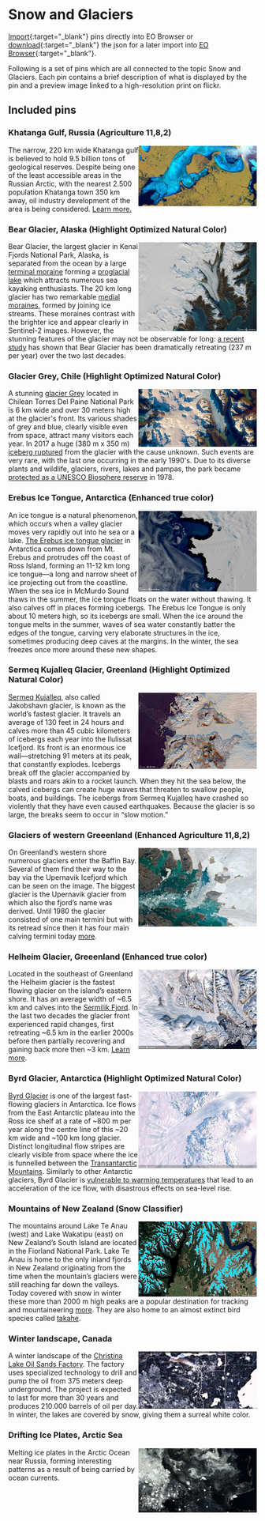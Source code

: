 # Snow and Glaciers

[Import](https://apps.sentinel-hub.com/eo-browser/?sharedPinsListId=c971df02-0886-4acb-a84d-fa666ad344e9){:target="_blank"} pins directly into EO Browser or [download](Snow_and_Glaciers.json){:target="_blank"} the json for a later import into [EO Browser](https://apps.sentinel-hub.com/eo-browser/?zoom=10&lat=41.9&lng=12.5&themeId=DEFAULT-THEME){:target="_blank"}.

Following is a set of pins which are all connected to the topic Snow and Glaciers. Each pin contains a brief description of what is displayed by the pin and a preview image linked to a high-resolution print on flickr.

## Included pins 

### Khatanga Gulf, Russia (Agriculture 11,8,2)

[<img src="fig/khatanga_thumbnail.jpg" align="right" width="240">](https://www.flickr.com/photos/sentinelhub/48206703102/in/album-72157715040686668/)The narrow, 220 km wide Khatanga gulf is believed to hold 9.5 billion tons of geological reserves. Despite being one of the least accessible areas in the Russian Arctic, with the nearest 2.500 population Khatanga town 350 km away, oil industry development of the area is being considered. [Learn more.](https://bit.ly/2JQT31o)

### Bear Glacier, Alaska (Highlight Optimized Natural Color)

[<img src="fig/bear_glacier_thumbnail.jpg" align="right" width="240">](https://www.flickr.com/photos/sentinelhub/50096465251/in/album-72157715040686668/)Bear Glacier, the largest glacier in Kenai Fjords National Park, Alaska, is separated from the ocean by a large [terminal moraine](http://www.antarcticglaciers.org/glacial-geology/glacial-landforms/glacial-depositional-landforms/moraine-types/) forming a [proglacial lake](https://www.swisseduc.ch/glaciers/glossary/proglacial-lake-en.html) which attracts numerous sea kayaking enthusiasts. The 20 km long glacier has two remarkable [medial moraines](https://www.nps.gov/articles/lateralmedialmoraines.htm), formed by joining ice streams. These moraines contrast with the brighter ice and appear clearly in Sentinel-2 images. However, the stunning features of the glacier may not be observable for long: [a recent study](https://www.nps.gov/rlc/oceanalaska/upload/Bear-Glacier-RB_FINAL_12-17-19_508-compliant.pdf) has shown that Bear Glacier has been dramatically retreating  (237 m per year)  over the two last decades.

### Glacier Grey, Chile (Highlight Optimized Natural Color)

[<img src="fig/Glacier_Grey_thumbnail.jpg" align="right" width="240">](https://www.flickr.com/photos/sentinelhub/49621823051/in/album-72157714991542468/)A stunning [glacier Grey](https://earthobservatory.nasa.gov/images/7802/grey-glacier-chile) located in Chilean Torres Del Paine National Park is 6 km wide and over 30 meters high at the glacier's front. Its various shades of grey and blue, clearly visible even from space, attract many visitors each year. In 2017 a huge (380 m x 350 m) [iceberg ruptured](https://www.theguardian.com/environment/2017/nov/29/large-iceberg-breaks-off-from-grey-glacier-in-southern-chile) from the glacier with the cause unknown. Such events are very rare, with the last one occurring in the early 1990's. Due to its diverse plants and wildlife, glaciers, rivers, lakes and pampas, the park became [protected as a UNESCO Biosphere reserve](http://www.ecocamp.travel/fr/Patagonia/Torres-del-Paine-National-Park) in 1978. 

### Erebus Ice Tongue, Antarctica (Enhanced true color)
[<img src="fig/erebus_ice_tongue_thumbnail.jpg" align="right" width="240">](https://www.flickr.com/photos/sentinelhub/50096769862/in/album-72157715040686668/)
An ice tongue is a natural phenomenon, which occurs when a valley glacier moves very rapidly out into he sea or a lake. [The Erebus ice tongue glacier](https://earthobservatory.nasa.gov/images/4965/erebus-ice-tongue) in Antarctica comes down from Mt. Erebus and protrudes off the coast of Ross Island, forming an 11-12 km long ice tongue—a long and narrow sheet of ice projecting out from the coastline. When the sea ice in McMurdo Sound thaws in the summer, the ice tongue floats on the water without thawing. It also calves off in places forming icebergs. The Erebus Ice Tongue is only about 10 meters high, so its icebergs are small. When the ice around the tongue melts in the summer, waves of sea water constantly batter the edges of the tongue, carving very elaborate structures in the ice, sometimes producing deep caves at the margins. In the winter, the sea freezes once more around these new shapes.

### Sermeq Kujalleq Glacier, Greenland (Highlight Optimized Natural Color)
[<img src="fig/sermeq_kujalleq_thumbnail.jpg" align="right" width="240">](https://www.flickr.com/photos/sentinelhub/49657770236/in/album-72157715040686668/)
[Sermeq Kujalleq](https://www.atlasobscura.com/articles/worlds-fastest-glacier-sermeq-kujalleq), also called Jakobshavn glacier, is known as the world’s fastest glacier. It travels an average of 130 feet in 24 hours and calves more than 45 cubic kilometers of icebergs each year into the Ilulissat Icefjord. 
Its front is an enormous ice wall—stretching 91 meters at its peak, that constantly explodes. Icebergs break off the glacier accompanied by blasts and roars akin to a rocket launch. When they hit the sea below, the calved icebergs can create huge waves that threaten to swallow people, boats, and buildings. The icebergs from Sermeq Kujalleq have crashed so violently that they have even caused earthquakes. Because the glacier is so large, the breaks seem to occur in “slow motion.” 

### Glaciers of western Greeenland (Enhanced Agriculture 11,8,2)
[<img src="fig/glaciers_greenland_thumbnail.jpg" align="right" width="240">](https://www.flickr.com/photos/sentinelhub/50096557146/in/album-72157715040686668/) 
On Greenland’s western shore numerous glaciers enter the Baffin Bay. Several of them find their way to the bay via the Upernavik Icefjord which can be seen on the image. The biggest glacier is the  Upernavik glacier from which also the fjord’s name was derived. Until 1980 the glacier consisted of one main termini but with its retread since then it has four main calving termini today [more]( https://blogs.agu.org/fromaglaciersperspective/2017/05/30/upernavik/).

### Helheim Glacier, Greeenland (Enhanced true color)
[<img src="fig/helheim_glacier_thumbnail.jpg" align="right" width="240">](https://www.flickr.com/photos/sentinelhub/50096599356/in/album-72157715040686668/)
Located in the southeast of Greenland the Helheim glacier is the fastest flowing glacier on the island’s eastern shore. It has an average width of ~6.5 km and calves into the [Sermilik Fjord]( https://earth.esa.int/web/earth-watching/image-of-the-week/content/-/article/helheim-glacier-greenland). In the last two decades the glacier front experienced rapid changes, first retreating ~6.5 km in the earlier 2000s before then partially recovering and gaining back more then ~3 km. [Learn more](https://www.nasa.gov/feature/goddard/2017/two-decades-of-changes-in-helheim-glacier).

### Byrd Glacier, Antarctica (Highlight Optimized Natural Color)

[<img src="fig/byrd_glacier_thumbnail.jpg" align="right" width="240">](https://www.flickr.com/photos/sentinelhub/50096038658/in/album-72157715040686668/)[Byrd Glacier](https://earthobservatory.nasa.gov/images/7544/byrd-glacier-antarctica) is one of the largest fast-flowing glaciers in Antarctica. Ice flows from the East Antarctic plateau into the Ross ice shelf at a rate of ~800 m per year along the centre line of this ~20 km wide and ~100 km long glacier. Distinct longitudinal flow stripes are clearly visible from space where the ice is funnelled between the [Transantarctic Mountains](https://www.britannica.com/place/Transantarctic-Mountains). Similarly to other Antarctic glaciers, Byrd Glacier is [vulnerable to warming temperatures](https://insideclimatenews.org/news/12112019/antarctica-ice-shelf-melt-atmospheric-river-thwaites-glacier-ocean-sea-level-rise) that lead to an acceleration of the ice flow, with disastrous effects on sea-level rise.

### Mountains of New Zealand (Snow Classifier)
[<img src="fig/mountains_new_zealand.jpg" align="right" width="240">](https://www.flickr.com/photos/sentinelhub/50096638401/in/album-72157715040686668/) The mountains around Lake Te Anau (west) and Lake Wakatipu (east) on New Zealand’s South Island are located in the Fiorland National Park. Lake Te Anau is home to the only inland fjords in New Zealand originating from the time when the mountain’s glaciers were still reaching far down the valleys. Today covered with snow in winter these more than 2000 m high peaks are a popular destination for tracking and mountaineering [more](http://www.teanau.net.nz/Mountains). They are also home to an almost extinct bird species called [takahe](http://www.teanau.net.nz/See-a-takahe). 

### Winter landscape, Canada
[<img src="fig/canada_snowy_landscape_thumbnail.jpg" align="right" width="240">](https://www.flickr.com/photos/sentinelhub/49560588416/in/album-72157715040686668/)
A winter landscape of the [Christina Lake Oil Sands Factory](https://www.cenovus.com/operations/oilsands/christina-lake.html). The factory uses specialized technology to drill and pump the oil from 375 meters deep underground. The project is expected to last for more than 30 years and produces 210.000 barrels of oil per day. In winter, the lakes are covered by snow, giving them a surreal white color. 

### Drifting Ice Plates, Arctic Sea
[<img src="fig/ice_plates_thumbnail.jpg" align="right" width="240">](https://www.flickr.com/photos/sentinelhub/50095907833/in/album-72157715040686668/)
Melting ice plates in the Arctic Ocean near Russia, forming interesting patterns as a result of being carried by ocean currents.
